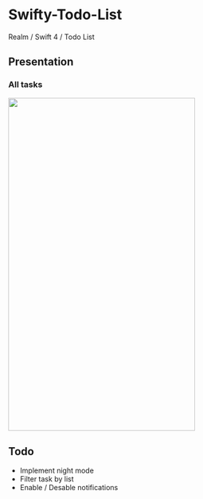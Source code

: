 # Swifty-Todo-List
Realm / Swift 4 / Todo List

## Presentation

### All tasks

<img src="https://github.com/RidazFluent/Swifty-Todo-List/blob/master/Screenshots/IMG_1052.PNG" width="375" height="667">

## Todo 

* Implement night mode
* Filter task by list
* Enable / Desable notifications
